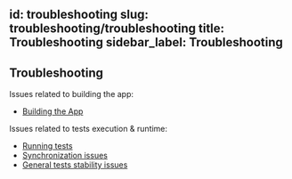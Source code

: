 id: troubleshooting
slug: troubleshooting/troubleshooting
title: Troubleshooting
sidebar_label: Troubleshooting
---

## Troubleshooting

Issues related to building the app:

- [Building the App](Troubleshooting.BuildingTheApp.md)

Issues related to tests execution & runtime:

- [Running tests](Troubleshooting.RunningTests.md)
- [Synchronization issues](Troubleshooting.Synchronization.md)
- [General tests stability issues](Troubleshooting.Flakiness.md)
